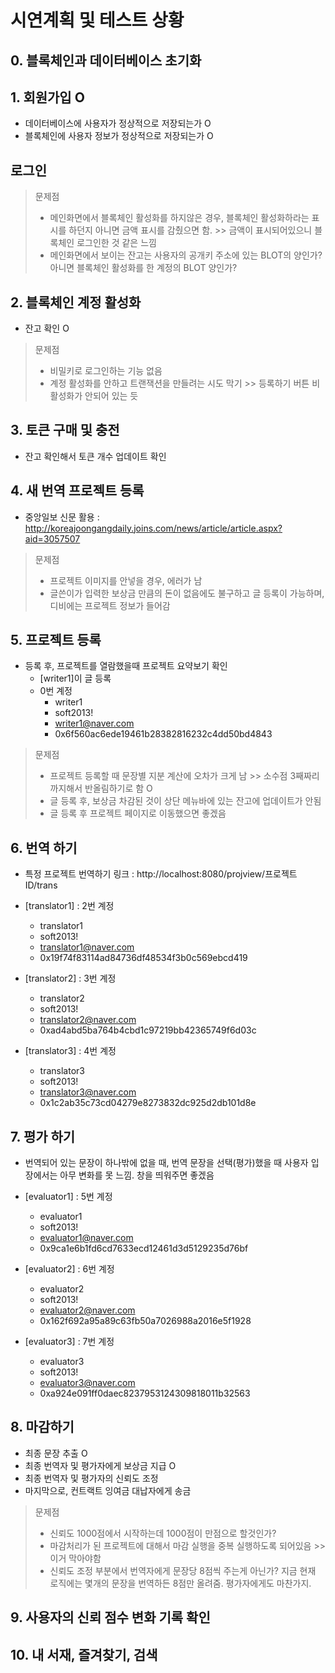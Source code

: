 # 시연계획 및 테스트 상황

## 0. 블록체인과 데이터베이스 초기화

## 1. 회원가입 O
- 데이터베이스에 사용자가 정상적으로 저장되는가 O
- 블록체인에 사용자 정보가 정상적으로 저장되는가 O

## 로그인

> 문제점
> - 메인화면에서 블록체인 활성화를 하지않은 경우, 블록체인 활성화하라는 표시를 하던지 아니면 금액 표시를 감췄으면 함. >> 금액이 표시되어있으니 블록체인 로그인한 것 같은 느낌
> - 메인화면에서 보이는 잔고는 사용자의 공개키 주소에 있는 BLOT의 양인가? 아니면 블록체인 활성화를 한 계정의 BLOT 양인가?

## 2. 블록체인 계정 활성화
- 잔고 확인 O

> 문제점
> - 비밀키로 로그인하는 기능 없음
> - 계정 활성화를 안하고 트랜잭션을 만들려는 시도 막기 >> 등록하기 버튼 비활성화가 안되어 있는 듯

## 3. 토큰 구매 및 충전
- 잔고 확인해서 토큰 개수 업데이트 확인

## 4. 새 번역 프로젝트 등록
- 중앙일보 신문 활용 : http://koreajoongangdaily.joins.com/news/article/article.aspx?aid=3057507

> 문제점
> - 프로젝트 이미지를 안넣을 경우, 에러가 남
> - 글쓴이가 입력한 보상금 만큼의 돈이 없음에도 불구하고 글 등록이 가능하며, 디비에는 프로젝트 정보가 들어감

## 5. 프로젝트 등록
- 등록 후, 프로젝트를 열람했을때 프로젝트 요약보기 확인
    - [writer1]이 글 등록
    - 0번 계정
        - writer1
        - soft2013!
        - writer1@naver.com
        - 0x6f560ac6ede19461b28382816232c4dd50bd4843

> 문제점
> - 프로젝트 등록할 때 문장별 지분 계산에 오차가 크게 남 >> 소수점 3째짜리까지해서 반올림하기로 함 O
> - 글 등록 후, 보상금 차감된 것이 상단 메뉴바에 있는 잔고에 업데이트가 안됨
> - 글 등록 후 프로젝트 페이지로 이동했으면 좋겠음        

## 6. 번역 하기
- 특정 프로젝트 번역하기 링크 : http://localhost:8080/projview/프로젝트ID/trans
- [translator1] : 2번 계정
    - translator1
    - soft2013!
    - translator1@naver.com
    - 0x19f74f83114ad84736df48534f3b0c569ebcd419

- [translator2] : 3번 계정
    - translator2
    - soft2013!
    - translator2@naver.com
    - 0xad4abd5ba764b4cbd1c97219bb42365749f6d03c

- [translator3] : 4번 계정
    - translator3
    - soft2013!
    - translator3@naver.com
    - 0x1c2ab35c73cd04279e8273832dc925d2db101d8e

## 7. 평가 하기
- 번역되어 있는 문장이 하나밖에 없을 때, 번역 문장을 선택(평가)했을 때 사용자 입장에서는 아무 변화를 못 느낌. 창을 띄워주면 좋겠음
- [evaluator1] : 5번 계정
    - evaluator1
    - soft2013!
    - evaluator1@naver.com
    - 0x9ca1e6b1fd6cd7633ecd12461d3d5129235d76bf

- [evaluator2] : 6번 계정
    - evaluator2
    - soft2013!
    - evaluator2@naver.com
    - 0x162f692a95a89c63fb50a7026988a2016e5f1928

- [evaluator3] : 7번 계정
    - evaluator3
    - soft2013!
    - evaluator3@naver.com
    - 0xa924e091ff0daec8237953124309818011b32563

## 8. 마감하기
- 최종 문장 추출 O
- 최종 번역자 및 평가자에게 보상금 지급 O
- 최종 번역자 및 평가자의 신뢰도 조정 
- 마지막으로, 컨트랙트 잉여금 대납자에게 송금

> 문제점
> - 신뢰도 1000점에서 시작하는데 1000점이 만점으로 할것인가?
> - 마감처리가 된 프로젝트에 대해서 마감 실행을 중복 실행하도록 되어있음 >> 이거 막아야함
> - 신뢰도 조정 부분에서 번역자에게 문장당 8점씩 주는게 아닌가? 지금 현재 로직에는 몇개의 문장을 번역하든 8점만 올려줌. 평가자에게도 마찬가지.

## 9. 사용자의 신뢰 점수 변화 기록 확인

## 10. 내 서재, 즐겨찾기, 검색